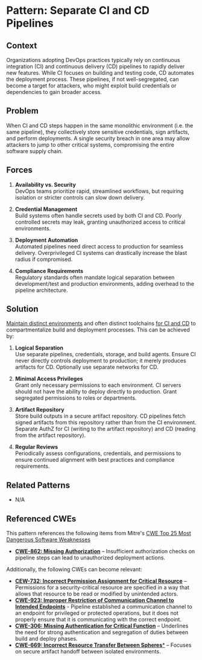 # Pattern: Separate CI and CD Pipelines

## Context
Organizations adopting DevOps practices typically rely on continuous integration (CI) and continuous delivery (CD) pipelines to rapidly deliver new features. While CI focuses on building and testing code, CD automates the deployment process. These pipelines, if not well-segregated, can become a target for attackers, who might exploit build credentials or dependencies to gain broader access.

## Problem
When CI and CD steps happen in the same monolithic environment (i.e. the same pipeline), they collectively store sensitive credentials, sign artifacts, and perform deployments. A single security breach in one area may allow attackers to jump to other critical systems, compromising the entire software supply chain. 

## Forces
1. **Availability vs. Security**  
   DevOps teams prioritize rapid, streamlined workflows, but requiring isolation or stricter controls can slow down delivery.

2. **Credential Management**  
   Build systems often handle secrets used by both CI and CD. Poorly controlled secrets may leak, granting unauthorized access to critical environments.

3. **Deployment Automation**  
   Automated pipelines need direct access to production for seamless delivery. Overprivileged CI systems can drastically increase the blast radius if compromised.

4. **Compliance Requirements**  
   Regulatory standards often mandate logical separation between development/test and production environments, adding overhead to the pipeline architecture.

## Solution

<u>Maintain distinct environments</u> and often distinct toolchains <u>for CI and CD</u> to compartmentalize build and deployment processes. This can be achieved by:

1. **Logical Separation**  
   Use separate pipelines, credentials, storage, and build agents. Ensure CI never directly controls deployment to production; it merely produces artifacts for CD. Optionally use separate networks for CD.

2. **Minimal Access Privileges**  
   Grant only necessary permissions to each environment. CI servers should not have the ability to deploy directly to production. Grant segregated permissions to roles or departments.

3. **Artifact Repository**  
   Store build outputs in a secure artifact repository. CD pipelines fetch signed artifacts from this repository rather than from the CI environment. Separate AuthZ for CI (writing to the artifact repository) and CD (reading from the artifact repository).

4. **Regular Reviews**  
   Periodically assess configurations, credentials, and permissions to ensure continued alignment with best practices and compliance requirements.

## Related Patterns

- N/A

## Referenced CWEs

This pattern references the following items from Mitre's [CWE Top 25 Most Dangerous Software Weaknesses](https://cwe.mitre.org/top25/)

- [**CWE-862: Missing Authorization**](https://cwe.mitre.org/data/definitions/862.html) – Insufficient authorization checks on pipeline steps can lead to unauthorized deployment actions.

Additionally, the following CWEs can become relevant:

- [**CEW-732: Incorrect Permission Assignment for Critical Resource**](https://cwe.mitre.org/data/definitions/732.html) – Permissions for a security-critical resource are specified in a way that allows that resource to be read or modified by unintended actors.
- [**CWE-923: Improper Restriction of Communication Channel to Intended Endpoints**](https://cwe.mitre.org/data/definitions/923.html) - Pipeline established a communication channel to an endpoint for privileged or protected operations, but it does not properly ensure that it is communicating with the correct endpoint.
- [**CWE-306: Missing Authentication for Critical Function**](https://cwe.mitre.org/data/definitions/306.html) – Underlines the need for strong authentication and segregation of duties between build and deploy phases.
- [**CWE-669: Incorrect Resource Transfer Between Spheres***](https://cwe.mitre.org/data/definitions/669.html) – Focuses on secure artifact handoff between isolated environments.